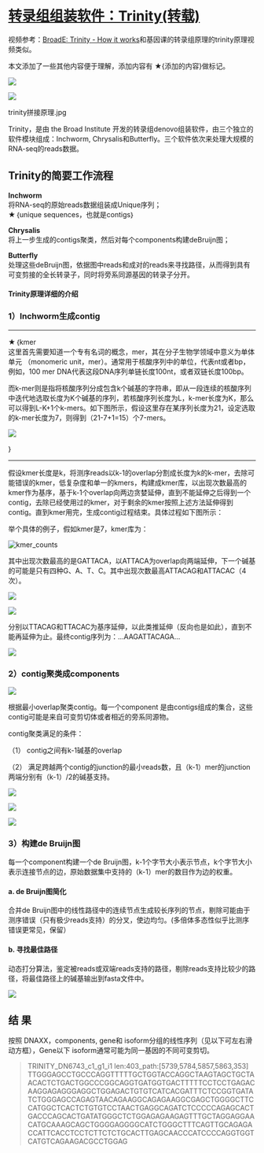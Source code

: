 # [转录组组装软件：Trinity(转载)](https://links.jianshu.com/go?to=https%3A%2F%2Fbaijiahao.baidu.com%2Fs%3Fid%3D1597982350547011645%26wfr%3Dspider%26for%3Dpc)  

视频参考：[BroadE: Trinity - How it works](https://links.jianshu.com/go?to=https%3A%2F%2Fwww.youtube.com%2Fwatch%3Fv%3DGccnW_g-4nE%26t%3D176s)和基因课的转录组原理的trinity原理视频类似。

本文添加了一些其他内容便于理解，添加内容有 ★{添加的内容}做标记。

  

![](https://raw.githubusercontent.com/MaxineLiu/picBed/main/img/202111100243380.webp)

  

![](https://raw.githubusercontent.com/MaxineLiu/picBed/main/img/202111100243382.webp)

trinity拼接原理.jpg

Trinity，是由 the Broad Institute 开发的转录组denovo组装软件，由三个独立的软件模块组成：Inchworm, Chrysalis和Butterfly。三个软件依次来处理大规模的RNA-seq的reads数据。

## Trinity的简要工作流程

**Inchworm**  
将RNA-seq的原始reads数据组装成Unique序列；  
★｛unique sequences，也就是contigs｝

**Chrysalis**  
将上一步生成的contigs聚类，然后对每个components构建deBruijn图；

**Butterfly**  
处理这些deBruijn图，依据图中reads和成对的reads来寻找路径，从而得到具有可变剪接的全长转录子，同时将旁系同源基因的转录子分开。

#### Trinity原理详细的介绍

### 1）Inchworm生成contig

* * *

★｛kmer  
这里首先需要知道一个专有名词的概念，mer，其在分子生物学领域中意义为单体单元 （monomeric unit，mer）。通常用于核酸序列中的单位，代表nt或者bp，例如，100 mer DNA代表这段DNA序列单链长度100nt，或者双链长度100bp。

而k-mer则是指将核酸序列分成包含k个碱基的字符串，即从一段连续的核酸序列中迭代地选取长度为K个碱基的序列，若核酸序列长度为L，k-mer长度为K，那么可以得到L-K+1个k-mers。如下图所示，假设这里存在某序列长度为21，设定选取的k-mer长度为7，则得到（21-7+1=15）个7-mers。

![](https://raw.githubusercontent.com/MaxineLiu/picBed/main/img/202111100243383.webp)  

｝

---

假设kmer长度是k，将测序reads以k-1的overlap分割成长度为k的k-mer，去除可能错误的kmer，低复杂度和单一的kmers，构建成kmer库，以出现次数最高的kmer作为基序，基于k-1个overlap向两边贪婪延伸，直到不能延伸之后得到一个contig，去除已经使用过的kmer，对于剩余的kmer按照上述方法延伸得到contig。直到kmer用完，生成contig过程结束。具体过程如下图所示：

举个具体的例子，假如kmer是7，kmer库为：

![kmer_counts](https://raw.githubusercontent.com/MaxineLiu/picBed/main/img/202111100243384.webp)

其中出现次数最高的是GATTACA，以ATTACA为overlap向两端延伸，下一个碱基的可能是只有四种G、A、T、C。其中出现次数最高ATTACAG和ATTACAC（4次）。

![](https://raw.githubusercontent.com/MaxineLiu/picBed/main/img/202111100243385.webp)

![](https://raw.githubusercontent.com/MaxineLiu/picBed/main/img/202111100243386.webp)

分别以TTACAG和TTACAC为基序延伸，以此类推延伸（反向也是如此），直到不能再延伸为止。最终contig序列为：…AAGATTACAGA…

![](https://raw.githubusercontent.com/MaxineLiu/picBed/main/img/202111100243387.webp)

### 2）contig聚类成components

  ![](https://raw.githubusercontent.com/MaxineLiu/picBed/main/img/202111100243388.webp)

根据最小overlap聚类contig。每一个component 是由contigs组成的集合，这些contig可能是来自可变剪切体或者相近的旁系同源物。

contig聚类满足的条件：

（1） contig之间有k-1碱基的overlap

（2） 满足跨越两个contig的junction的最小reads数，且（k-1）mer的junction两端分别有（k-1）/2的碱基支持。

![](https://raw.githubusercontent.com/MaxineLiu/picBed/main/img/202111100243389.webp)

![](https://raw.githubusercontent.com/MaxineLiu/picBed/main/img/202111100243390.webp)

![](https://raw.githubusercontent.com/MaxineLiu/picBed/main/img/202111100243391.webp)

### 3）构建de Bruijn图

每一个component构建一个de Bruijn图，k-1个字节大小表示节点，k个字节大小表示连接节点的边，原始数据集中支持的（k-1）mer的数目作为边的权重。

#### a. de Bruijn图简化

合并de Bruijn图中的线性路径中的连续节点生成较长序列的节点，剔除可能由于测序错误（只有极少reads支持）的分叉，使边均匀。(多倍体多态性似乎比测序错误更常见，保留）

#### b. 寻找最佳路径

动态打分算法，鉴定被reads或双端reads支持的路径，剔除reads支持比较少的路径，将最佳路径上的碱基输出到fasta文件中。

![](https://raw.githubusercontent.com/MaxineLiu/picBed/main/img/202111100243393.webp)

## 结 果

按照 DNAXX，components, gene和 isoform分组的线性序列（见以下可左右滑动方框），Gene以下 isoform通常可能为同一基因的不同可变剪切。

> TRINITY\_DN6743\_c1\_g1\_i1 len:403_path:\[5739,5784,5857,5863,353\] TTGGGAGCCTGCCCAGGTTTTTGCTGGTACCAGGCTAAGTAGCTGCTAACACTCTGACTGGCCCGGCAGGTGATGGTGACTTTTTCCTCCTGAGACAAGGAGAGGGAGGCTGGAGACTGTGTCATCACGATTTCTCCGGTGATATCTGGGAGCCAGAGTAACAGAAGGCAGAGAAGGCGAGCTGGGGCTTCCATGGCTCACTCTGTGTCCTAACTGAGGCAGATCTCCCCCAGAGCACTGACCCAGCACTGATATGGGCTCTGGAGAGAAGAGTTTGCTAGGAGGAACATGCAAAGCAGCTGGGGAGGGGCATCTGGGCTTTCAGTTGCAGAGACCATTCACCTCCTCTTCTCTGCACTTGAGCAACCCATCCCCAGGTGGTCATGTCAGAAGACGCCTGGAG

